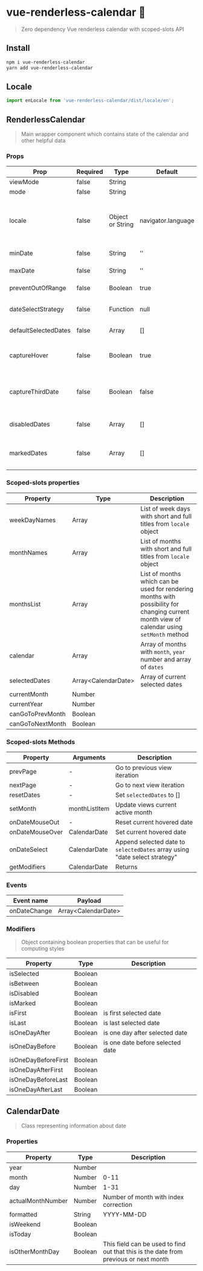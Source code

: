 # vue-renderless-calendar 📆

> Zero dependency Vue renderless calendar with scoped-slots API

## Install

```bash
npm i vue-renderless-calendar
yarn add vue-renderless-calendar
```

## Locale

```javascript
import enLocale from 'vue-renderless-calendar/dist/locale/en';
```

## RenderlessCalendar

> Main wrapper component which contains state of the calendar and other helpful data

### Props

| Prop                 | Required    | Type                  | Default             | Description
|----------------------|-------------|-----------------------|---------------------|----------------------------------
| viewMode             | false       | String                |                     | 'single', 'double', 'infinite'
| mode                 | false       | String                |                     | 'single', 'range'
| locale               | false       | Object or String      | navigator.language  | Locale string (e.g. 'ru'), it will automatically generate locale object using `Date.prototype.toLocaleString`, otherwise you can provide this object manually 
| minDate              | false       | String                | ''                  | Minimal valid date (`YYYY-MM-DDD`)
| maxDate              | false       | String                | ''                  | Maximal valid date (`YYYY-MM-DDD`)
| preventOutOfRange    | false       | Boolean               | true                | Prevent user go out of valid dates range
| dateSelectStrategy   | false       | Function              | null                | If you want custom behaviour for handling date select, you can implement this function
| defaultSelectedDates | false       | Array                 | []                  | Array of date strings with `YYYY-MM-DDD` format
| captureHover         | false       | Boolean               | true                | `captureHover` prop is used for computing dates which are between selected date and current hovered date
| captureThirdDate     | false       | Boolean               | false               | `captureThirdDate` prop is used for capturing dates between in case when 2 dates already selected and you have third element hovered
| disabledDates        | false       | Array<String>         | []                  | Array of `YYYY-MM-DDD` strings containing dates that can't be selected |
| markedDates          | false       | Array<String>         | []                  | Array of `YYYY-MM-DDD` strings with special meaning, that later will be accessed via `isMarked` modifier |


### Scoped-slots properties

| Property          | Type                  | Description   |
|-------------------|-----------------------|---------------|
| weekDayNames      | Array                 | List of week days with short and full titles from `locale` object |
| monthNames        | Array                 | List of months with short and full titles from `locale` object    |
| monthsList        | Array                 | List of months which can be used for rendering months with possibility for changing current month view of calendar using `setMonth` method |
| calendar          | Array                 | Array of months with `month`, `year` number and array of `dates`    |
| selectedDates     | Array\<CalendarDate\> | Array of current selected dates|
| currentMonth      | Number                |               |
| currentYear       | Number                |               |
| canGoToPrevMonth  | Boolean               |               |
| canGoToNextMonth  | Boolean               |               |

### Scoped-slots Methods
| Property          | Arguments     | Description |
|-------------------|---------------|-------------|
| prevPage          | -             | Go to previous view iteration |
| nextPage          | -             | Go to next view iteration |
| resetDates        | -             | Set `selectedDates` to [] |
| setMonth          | monthListItem | Update views current active month |
| onDateMouseOut    | -             | Reset current hovered date |
| onDateMouseOver   | CalendarDate  | Set current hovered date |
| onDateSelect      | CalendarDate  | Append selected date to `selectedDates` array using "date select strategy" |
| getModifiers      | CalendarDate  | Returns |

### Events

| Event name   | Payload               |
|--------------|-----------------------|
| onDateChange | Array\<CalendarDate\> |

### Modifiers

> Object containing boolean properties that can be useful for computing styles

| Property             | Type     | Description
|----------------------|----------|---------------
| isSelected           | Boolean  |
| isBetween           | Boolean  |
| isDisabled           | Boolean  |
| isMarked             | Boolean  |
| isFirst              | Boolean  | is first selected date
| isLast               | Boolean  | is last selected date
| isOneDayAfter        | Boolean  | is one day after selected date
| isOneDayBefore       | Boolean  | is one date before selected date
| isOneDayBeforeFirst  | Boolean  |
| isOneDayAfterFirst   | Boolean  |
| isOneDayBeforeLast   | Boolean  |
| isOneDayAfterLast    | Boolean  |


## CalendarDate

> Class representing information about date

### Properties

| Property          | Type    | Description |
|-------------------|---------|-------------|
| year              | Number  |             |
| month             | Number  | 0-11        |
| day               | Number  | 1-31        |
| actualMonthNumber | Number  | Number of month with index correction |
| formatted         | String  | YYYY-MM-DD  |
| isWeekend         | Boolean |             |
| isToday           | Boolean |             |
| isOtherMonthDay   | Boolean | This field can be used to find out that this is the date from previous or next month |
